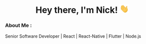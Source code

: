 <div id="header" align="center">
   <h1>
      Hey there, I'm Nick!
      <img src="./assets/giphy.gif" width="30px" alt="GIF">
   </h1>
</div>
  
### About Me :

Senior Software Developer | React | React-Native | Flutter | Node.js
